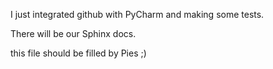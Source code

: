 I just integrated github with PyCharm and making some tests.

There will be our Sphinx docs.

this file should be filled by Pies ;)